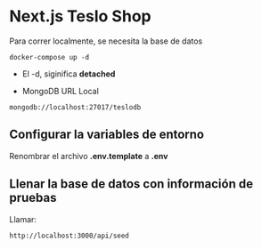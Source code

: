 # Next.js Teslo Shop
Para correr localmente, se necesita la base de datos 

```
docker-compose up -d
```

* El -d, siginifica __detached__

* MongoDB URL Local
```
mongodb://localhost:27017/teslodb
```

## Configurar la variables de entorno
Renombrar el archivo __.env.template__ a __.env__

## Llenar la base de datos con información  de pruebas 
Llamar: 

```
http://localhost:3000/api/seed
```

